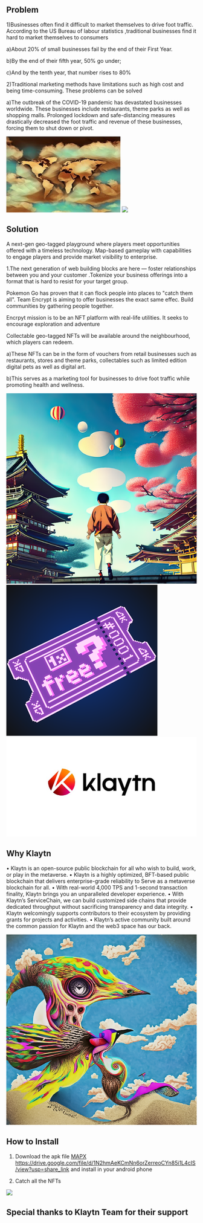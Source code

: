 ## Problem


1)Businesses often find it difficult to market themselves to drive foot traffic. According to the US Bureau of labour statistics ,traditional businesses find it hard to market themselves to consumers

a)About 20% of small businesses fail by the end of their First Year.

b)By the end of their fifth year, 50% go under;

c)And by the tenth year, that number rises to 80%

2)Traditional marketing methods have limitations such as high cost and being time-consuming. These problems can be solved

a)The outbreak of the COVID-19 pandemic has devastated businesses worldwide. These businesses include restaurants, theme parks as well as shopping malls. Prolonged lockdown and safe-distancing measures drastically decreased the foot traffic and revenue of these businesses, forcing them to shut down or pivot.



<img src='./screenshot/map.jpg' />

<img src='./screenshot/1.jpg' />

## Solution

A next-gen geo-tagged playground where players meet opportunities offered with a timeless technology. Map-based gameplay with capabilities to engage players and provide market visibility to enterprise.

1.The next generation of web building blocks are here — foster relationships between you and your customer .Tokenize your business offerings into a format that is hard to resist for your target group.

Pokemon Go has proven that it can flock people into places to "catch them all". Team Encrypt is aiming to offer businesses the exact same effec. Build communities by gathering people together.

Encrpyt mission is to be an NFT platform with real-life utilities. It seeks to encourage exploration and adventure

Collectable geo-tagged NFTs will be available around the neighbourhood, which players can redeem.

a)These NFTs can be in the form of vouchers from retail businesses such as restaurants, stores and theme parks, collectables such as limited edition digital pets as well as digital art.

b)This serves as a marketing tool for businesses to drive foot traffic while promoting health and wellness.

<img src='./screenshot/location.png' />

<img src='./screenshot/voucher.png' />




<img src='./screenshot/klaytn_logo.jpg' />

## Why Klaytn

• Klaytn is an open-source public blockchain for all who wish to build, work, or play in the metaverse. 
• Klaytn is a highly optimized, BFT-based public blockchain that delivers enterprise-grade reliability to Serve as a metaverse blockchain for all. 
• With real-world 4,000 TPS and 1-second transaction finality, Klaytn brings you an unparalleled developer experience. 
• With Klaytn’s ServiceChain, we can build customized side chains that provide dedicated throughput without sacrificing transparency and data integrity. 
• Klaytn welcomingly supports contributors to their ecosystem by providing grants for projects and activities. 
• Klaytn’s active community built around the common passion for Klaytn and the web3 space has our back.






<img src='./screenshot/cart.png' />


## How to Install 
1) Download the apk file [MAPX](https://drive.google.com/file/d/1N2hmAeKCmNn6orZerreoCYn85i1L4cIS/view?usp=share_link) https://drive.google.com/file/d/1N2hmAeKCmNn6orZerreoCYn85i1L4cIS/view?usp=share_link and install in your android phone 

2) Catch all the NFTs

<img src='./screenshot/3.jpg' />

## Special thanks to Klaytn Team for their support 
